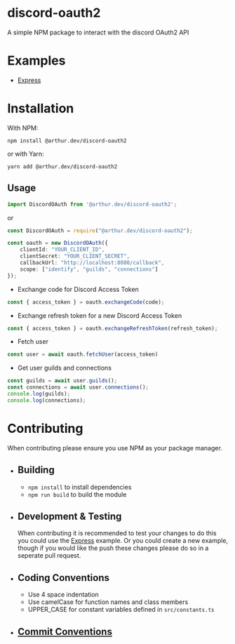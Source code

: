 # discord-oauth2
A simple NPM package to interact with the discord OAuth2 API

# Examples
* [Express](https://github.com/arthur-rl/discord-oauth2/tree/master/examples/express)

# Installation

With NPM:
```
npm install @arthur.dev/discord-oauth2
```
or with Yarn:
```
yarn add @arthur.dev/discord-oauth2
```

## Usage


```ts
import DiscordOAuth from '@arthur.dev/discord-oauth2';
```
or
```js
const DiscordOAuth = require("@arthur.dev/discord-oauth2");
```

```ts
const oauth = new DiscordOAuth({
    clientId: "YOUR_CLIENT_ID",
    clientSecret: "YOUR_CLIENT_SECRET",
    callbackUrl: "http://localhost:8080/callback",
    scope: ["identify", "guilds", "connections"]
});
```
* Exchange code for Discord Access Token
```ts
const { access_token } = oauth.exchangeCode(code);
```
* Exchange refresh token for a new Discord Access Token
```ts
const { access_token } = oauth.exchangeRefreshToken(refresh_token);
```
* Fetch user
```ts
const user = await oauth.fetchUser(access_token)
```
* Get user guilds and connections
```ts
const guilds = await user.guilds();
const connections = await user.connections();
console.log(guilds);
console.log(connections);
```

# Contributing
When contributing please ensure you use NPM as your package manager. 

* ## **Building**
    * `npm install` to install dependencies
    * `npm run build` to build the module

* ## **Development & Testing**
    When contributing it is recommended to test your changes to do this you could use the [Express](https://github.com/arthur-rl/discord-oauth2/tree/master/examples/express) example. Or you could create a new example, though if you would like the push these changes please do so in a seperate pull request.
* ## **Coding Conventions**
    * Use 4 space indentation
    * Use camelCase for function names and class members
    * UPPER_CASE for constant variables defined in `src/constants.ts`

* ## [**Commit Conventions**](https://www.conventionalcommits.org/en/v1.0.0/)




